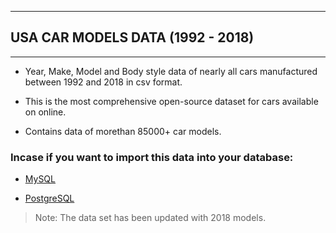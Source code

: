***

## USA CAR MODELS DATA (1992 - 2018)

***

 - Year, Make, Model and Body style data of nearly all cars manufactured
   between 1992 and 2018 in csv format.
   
   
 - This is the most comprehensive open-source dataset for cars available
   on online.

   
   

 - Contains data of morethan 85000+ car models.

### Incase if you want to import this data into your database:

 

 - [MySQL](http://www.mysqltutorial.org/import-csv-file-mysql-table/)

   

 - [PostgreSQL](http://www.postgresqltutorial.com/import-csv-file-into-posgresql-table/)

> Note: The data set has been updated with 2018 models.
